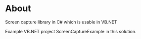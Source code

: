 ﻿# About
Screen capture library in C# which is usable in VB.NET

Example VB.NET project ScreenCaptureExample in this solution.
